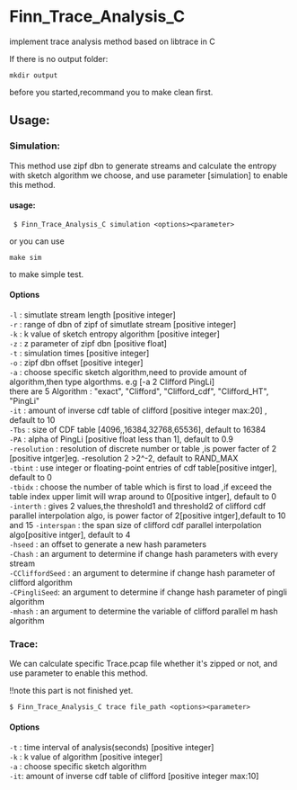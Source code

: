 # Finn_Trace_Analysis_C
implement trace analysis method based on libtrace in C  



If there is no output folder:
```
mkdir output
```
before you started,recommand you to make clean first.

## Usage: 
 
### Simulation:  
This method use zipf dbn to generate streams and calculate the entropy with sketch algorithm we choose, and use parameter [simulation] to enable this method.
#### usage:  
    
```
 $ Finn_Trace_Analysis_C simulation <options><parameter>
```
or you can use 
```
make sim 
```
to make simple test.
#### Options

`-l` : simutlate stream length [positive integer]  
`-r` :  range of dbn of zipf of simutlate stream [positive integer]    
`-k` :  k value of sketch entropy algorithm [positive integer]     
`-z` :  z parameter of zipf dbn   [positive float]  
`-t` :  simulation times  [positive integer]   
`-o` :  zipf dbn offset  [positive integer]  
`-a` :  choose specific sketch algorithm,need to provide amount of algorithm,then type algorthms. e.g [-a 2 Clifford PingLi]   
  there are 5 Algorithm  :
"exact",
"Clifford",
"Clifford_cdf",
"Clifford_HT",
"PingLi"  
`-it` :   amount of inverse cdf table of clifford  [positive integer max:20] , default to 10   
`-Tbs` : size of CDF table [4096,,16384,32768,65536], default to 16384  
`-PA` : alpha of PingLi [positive float less than 1], default to 0.9  
`-resolution` : resolution of discrete number or table ,is power facter of 2 [positive intger]eg. -resolution 2 >2^-2, default to RAND_MAX  
`-tbint` : use integer or floating-point entries of cdf table[positive intger], default to 0  
`-tbidx` : choose the number of table which is first to load ,if exceed the table index upper limit will wrap around to 0[positive intger], default to 0  
`-interth` : gives 2 values,the threshold1 and threshold2 of clifford cdf parallel interpolation algo, is power factor of 2[positive intger],default to 10 and 15 
`-interspan` : the span size of clifford  cdf parallel interpolation algo[positive intger], default to 4  
`-hseed` : an offset to generate a new hash parameters    
`-Chash` : an argument to determine if change hash parameters with every stream     
`-CCliffordSeed` : an argument to determine if change hash parameter of clifford algorithm     
`-CPingliSeed`: an argument to determine if change hash parameter of pingli algorithm     
`-mhash` : an argument to determine the variable of clifford parallel m hash algorithm    


### Trace:
We can calculate specific Trace.pcap file whether it's zipped or not, and use parameter <trace> to enable this method.

!!note this part is not finished yet.

```
$ Finn_Trace_Analysis_C trace file_path <options><parameter>
```


#### Options

`-t` : time interval of analysis(seconds) [positive integer]   
`-k` : k value of algorithm   [positive integer]  
`-a` : choose specific sketch algorithm  
`-it`:  amount of inverse cdf table of clifford  [positive integer max:10]    